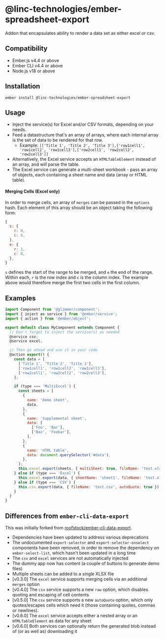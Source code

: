 # @linc-technologies/ember-spreadsheet-export

Addon that encapsulates ability to render a data set as either excel or csv.


## Compatibility

* Ember.js v4.4 or above
* Ember CLI v4.4 or above
* Node.js v18 or above


## Installation

```
ember install @linc-technologies/ember-spreadsheet-export
```

## Usage

 - Inject the service(s) for Excel and/or CSV formats, depending on your needs.
 - Feed a datastructure that's an array of arrays, where each internal array is the set of data to be rendered for that row.
   - Example: `[['Title 1', 'Title 2', 'Title 3'],['row1cell1', 'row1cell2', 'row1cell3'],['row2cell1', 'row2cell2', 'row2cell3']]`
 - Alternatively, the Excel service accepts an `HTMLTableElement` instead of an array, and will parse the table.
 - The Excel service can generate a multi-sheet workbook - pass an array of objects, each containing a sheet name and data (array or HTML table).

#### Merging Cells (Excel only)

In order to merge cells, an array of `merges` can be passed in the `options` hash.
Each element of this array should be an object taking the following form:
```javascript
{
  s: {
    r: 0,
    c: 0,
  },
  e: {
    r: 1,
    c: 0,
  },
}
``` 
`s` defines the start of the range to be merged, and `e` the end of the range.
Within each, `r` is the row index and `c` is the column index.
The example above would therefore merge the first two cells in the first column.

## Examples

```javascript
import Component from '@glimmer/component';
import { inject as service } from '@ember/service';
import { action } from '@ember/object';

export default class MyComponent extends Component {
  // Don't forget to inject the service(s) as needed
  @service csv;
  @service excel;

  // Then go ahead and use it in your code
  @action export() {
    const data = [
      ['Title 1', 'Title 2', 'Title 3'],
      ['row1cell1', 'row1cell2', 'row1cell3'],
      ['row2cell1', 'row2cell2', 'row2cell3'],
    ];

    if (type === 'MultiExcel') {
      const sheets = [
        {
          name: 'Demo sheet',
          data,
        },
        {
          name: 'Supplemental sheet',
          data: [
            ['Foo', 'Bar'],
            ['Baz', 'Foobar'],
          ],
        },
        {
          name: 'HTML table',
          data: document.querySelector('#data'),
        },
      ];
      this.excel.export(sheets, { multiSheet: true, fileName: 'test.xlsx' });
    } else if (type === 'Excel') {
      this.excel.export(data, { sheetName: 'sheet1', fileName: 'test.xlsx' });
    } else if (type === 'CSV') {
      this.csv.export(data, { fileName: 'test.csv', autoQuote: true });
    }
  }
}
```

## Differences from `ember-cli-data-export`

This was initially forked from [roofstock/ember-cli-data-export](https://github.com/roofstock/ember-cli-data-export).

- Dependencies have been updated to address various deprecations
- The undocumented `export-selector` and `export-selector-onselect` components have been removed, in order to remove
  the dependency on `ember-select-list`, which hasn't been updated in a long time
- The `csv` and `excel` services are not automatically injected
- The dummy app now has content (a couple of buttons to generate demo files)
- Multiple sheets can be added to a single XLSX file
- [v0.3.0] The `excel` service supports merging cells via an additional `merges` option
- [v0.4.0] The `csv` service supports a new `raw` option, which disables quoting and escaping of cell contents
- [v0.5.0] The `csv` service supports a new `autoQuote` option, which only quotes/escapes cells which need it
  (those containing quotes, commas or newlines).
- [v0.6.0] The `excel` service accepts either a nested array or an `HTMLTableElement` as data for any sheet
- [v0.6.0] Both services can optionally return the generated blob instead of (or as well as) downloading it
